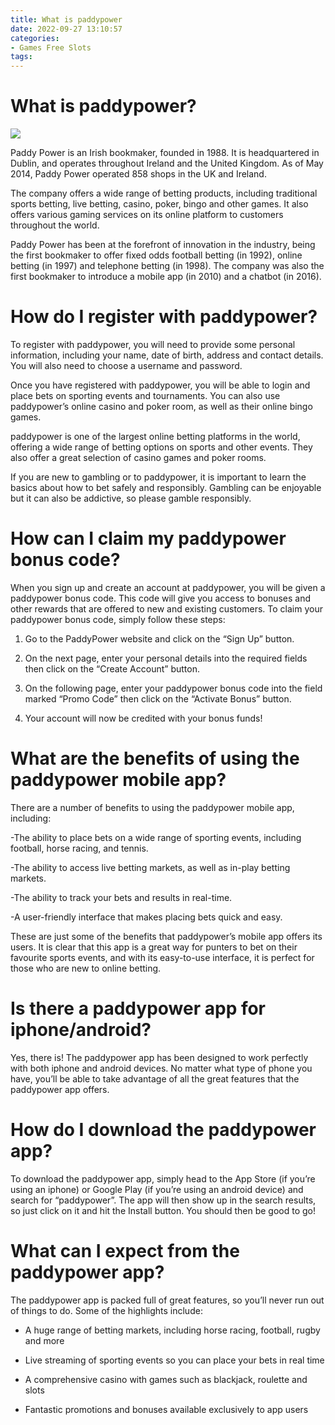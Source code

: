 ```yaml
---
title: What is paddypower
date: 2022-09-27 13:10:57
categories:
- Games Free Slots
tags:
---
```



#  What is paddypower?

[![](https://cdn.paddypower.com/images/badges/pp-playnow-180x180-1.png?v=2)](https://www.paddypower.com/)

Paddy Power is an Irish bookmaker, founded in 1988. It is headquartered in Dublin, and operates throughout Ireland and the United Kingdom. As of May 2014, Paddy Power operated 858 shops in the UK and Ireland.

The company offers a wide range of betting products, including traditional sports betting, live betting, casino, poker, bingo and other games. It also offers various gaming services on its online platform to customers throughout the world.

Paddy Power has been at the forefront of innovation in the industry, being the first bookmaker to offer fixed odds football betting (in 1992), online betting (in 1997) and telephone betting (in 1998). The company was also the first bookmaker to introduce a mobile app (in 2010) and a chatbot (in 2016).

#  How do I register with paddypower?

To register with paddypower, you will need to provide some personal information, including your name, date of birth, address and contact details. You will also need to choose a username and password.

Once you have registered with paddypower, you will be able to login and place bets on sporting events and tournaments. You can also use paddypower’s online casino and poker room, as well as their online bingo games.

paddypower is one of the largest online betting platforms in the world, offering a wide range of betting options on sports and other events. They also offer a great selection of casino games and poker rooms.

If you are new to gambling or to paddypower, it is important to learn the basics about how to bet safely and responsibly. Gambling can be enjoyable but it can also be addictive, so please gamble responsibly.

#  How can I claim my paddypower bonus code?

When you sign up and create an account at paddypower, you will be given a paddypower bonus code. This code will give you access to bonuses and other rewards that are offered to new and existing customers. To claim your paddypower bonus code, simply follow these steps:

1. Go to the PaddyPower website and click on the “Sign Up” button.

2. On the next page, enter your personal details into the required fields then click on the “Create Account” button.

3. On the following page, enter your paddypower bonus code into the field marked “Promo Code” then click on the “Activate Bonus” button.

4. Your account will now be credited with your bonus funds!

#  What are the benefits of using the paddypower mobile app?

There are a number of benefits to using the paddypower mobile app, including:

-The ability to place bets on a wide range of sporting events, including football, horse racing, and tennis.

-The ability to access live betting markets, as well as in-play betting markets.

-The ability to track your bets and results in real-time.

-A user-friendly interface that makes placing bets quick and easy.

These are just some of the benefits that paddypower’s mobile app offers its users. It is clear that this app is a great way for punters to bet on their favourite sports events, and with its easy-to-use interface, it is perfect for those who are new to online betting.

#  Is there a paddypower app for iphone/android?

Yes, there is! The paddypower app has been designed to work perfectly with both iphone and android devices. No matter what type of phone you have, you’ll be able to take advantage of all the great features that the paddypower app offers.

# How do I download the paddypower app?

To download the paddypower app, simply head to the App Store (if you’re using an iphone) or Google Play (if you’re using an android device) and search for “paddypower”. The app will then show up in the search results, so just click on it and hit the Install button. You should then be good to go!

# What can I expect from the paddypower app?

The paddypower app is packed full of great features, so you’ll never run out of things to do. Some of the highlights include:

- A huge range of betting markets, including horse racing, football, rugby and more

- Live streaming of sporting events so you can place your bets in real time

- A comprehensive casino with games such as blackjack, roulette and slots

- Fantastic promotions and bonuses available exclusively to app users